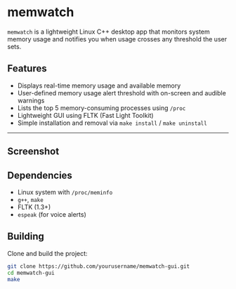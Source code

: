 # memwatch

`memwatch` is a lightweight Linux C++ desktop app that monitors system memory usage and notifies you when usage crosses any threshold the user sets.

## Features

- Displays real-time memory usage and available memory
- User-defined memory usage alert threshold with on-screen and audible warnings
- Lists the top 5 memory-consuming processes using `/proc`
- Lightweight GUI using FLTK (Fast Light Toolkit)
- Simple installation and removal via `make install` / `make uninstall`

---

## Screenshot


## Dependencies

- Linux system with `/proc/meminfo`
- `g++`, `make`
- FLTK (1.3+)
- `espeak` (for voice alerts)

## Building

Clone and build the project:

```bash
git clone https://github.com/yourusername/memwatch-gui.git
cd memwatch-gui
make

